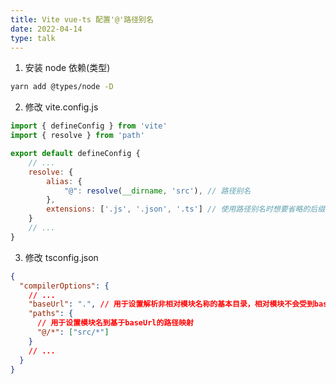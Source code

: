 ```yaml
---
title: Vite vue-ts 配置'@'路径别名
date: 2022-04-14
type: talk
---
```


1. 安装 node 依赖(类型)

```bash
yarn add @types/node -D
```

2. 修改 vite.config.js

```js
import { defineConfig } from 'vite'
import { resolve } from 'path'

export default defineConfig {
    // ...
    resolve: {
        alias: {
            "@": resolve(__dirname, 'src'), // 路径别名
        },
        extensions: ['.js', '.json', '.ts'] // 使用路径别名时想要省略的后缀名,可以自己 增减
    }
    // ...
}
```

3. 修改 tsconfig.json

```json
{
  "compilerOptions": {
    // ...
    "baseUrl": ".", // 用于设置解析非相对模块名称的基本目录，相对模块不会受到baseUrl的影响
    "paths": {
      // 用于设置模块名到基于baseUrl的路径映射
      "@/*": ["src/*"]
    }
    // ...
  }
}
```
